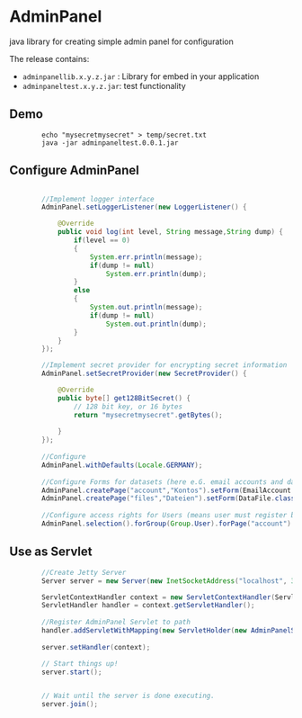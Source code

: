 # AdminPanel
java library for creating simple admin panel for configuration

The release contains:

- ```adminpanellib.x.y.z.jar``` : Library for embed in your application
- ```adminpaneltest.x.y.z.jar```:  test functionality

## Demo 
```shell
		echo "mysecretmysecret" > temp/secret.txt
		java -jar adminpaneltest.0.0.1.jar
```

## Configure AdminPanel
```java

		//Implement logger interface
		AdminPanel.setLoggerListener(new LoggerListener() {

			@Override
			public void log(int level, String message,String dump) {
				if(level == 0)
				{
					System.err.println(message);
					if(dump != null)
						System.err.println(dump);
				}
				else
				{
					System.out.println(message);
					if(dump != null)
						System.out.println(dump);
				}
			}
		});

		//Implement secret provider for encrypting secret information
		AdminPanel.setSecretProvider(new SecretProvider() {

			@Override
			public byte[] get128BitSecret() {
				// 128 bit key, or 16 bytes
			    return "mysecretmysecret".getBytes();
				
			}
		});
		
		//Configure 
		AdminPanel.withDefaults(Locale.GERMANY);
		
		//Configure Forms for datasets (here e.G. email accounts and data files)
		AdminPanel.createPage("account","Kontos").setForm(EmailAccount.class);
		AdminPanel.createPage("files","Dateien").setForm(DataFile.class);
		
		//Configure access rights for Users (means user must register before)
		AdminPanel.selection().forGroup(Group.User).forPage("account").forPage("files").allowAll();

```

## Use as Servlet 
```java
		//Create Jetty Server
		Server server = new Server(new InetSocketAddress("localhost", 3333));

		ServletContextHandler context = new ServletContextHandler(ServletContextHandler.SESSIONS);
		ServletHandler handler = context.getServletHandler();
		
		//Register AdminPanel Servlet to path
		handler.addServletWithMapping(new ServletHolder(new AdminPanelServlet()), "/admin/*");
		
		server.setHandler(context);

		// Start things up!
		server.start();


		// Wait until the server is done executing.
		server.join();

```